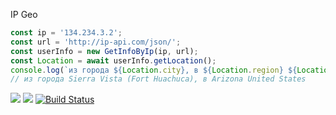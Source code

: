 IP Geo

```js
const ip = '134.234.3.2';
const url = 'http://ip-api.com/json/';
const userInfo = new GetInfoByIp(ip, url);
const Location = await userInfo.getLocation();
console.log(`из города ${Location.city}, в ${Location.region} ${Location.country}`)
// из города Sierra Vista (Fort Huachuca), в Arizona United States
```


<a href="https://codeclimate.com/github/codeclimate/codeclimate/maintainability"><img src="https://api.codeclimate.com/v1/badges/a99a88d28ad37a79dbf6/maintainability" /></a>
<a href="https://codeclimate.com/github/codeclimate/codeclimate/test_coverage"><img src="https://api.codeclimate.com/v1/badges/a99a88d28ad37a79dbf6/test_coverage" /></a>
[![Build Status](https://travis-ci.org/mimikria96/oop-workshop-library.svg?branch=master)](https://travis-ci.org/mimikria96/oop-workshop-library)
